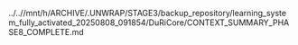 ../..//mnt/h/ARCHIVE/.UNWRAP/STAGE3/backup_repository/learning_system_fully_activated_20250808_091854/DuRiCore/CONTEXT_SUMMARY_PHASE8_COMPLETE.md